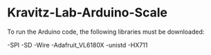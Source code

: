 # Kravitz-Lab-Arduino-Scale

 To run the Arduino code, the following libraries must be downloaded:
 
-SPI
-SD
-Wire
-Adafruit_VL6180X
-unistd
-HX711
